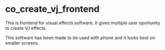 # co_create_vj_frontend
This is frontend for visual effects software. It gives multiple user oportunity to create VJ effects.

This software has been made to be used with phone and it looks best on smaller screens.

